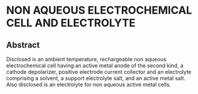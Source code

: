# NON AQUEOUS ELECTROCHEMICAL CELL AND ELECTROLYTE

## Abstract
Disclosed is an ambient temperature, rechargeable non aqueous electrochemical cell having an active metal anode of the second kind, a cathode depolarizer, positive electrode current collector and an electrolyte comprising a solvent, a support electrolyte salt, and an active metal salt. Also disclosed is an electrolyte for non aqueous active metal cells.